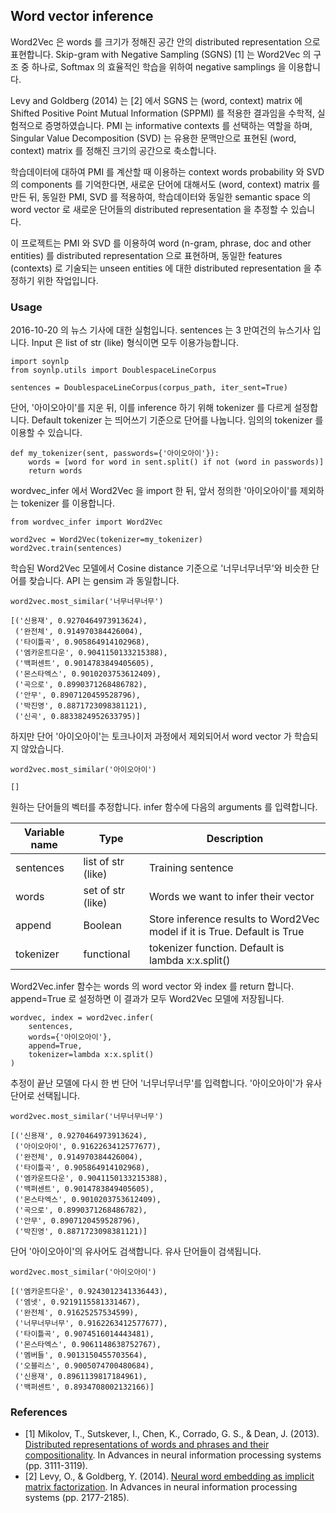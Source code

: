 ## Word vector inference

Word2Vec 은 words 를 크기가 정해진 공간 안의 distributed representation 으로 표현합니다. Skip-gram with Negative Sampling (SGNS) [1] 는 Word2Vec 의 구조 중 하나로, Softmax 의 효율적인 학습을 위하여 negative samplings 을 이용합니다.

Levy and Goldberg (2014) 는 [2] 에서 SGNS 는 (word, context) matrix 에 Shifted Positive Point Mutual Information (SPPMI) 를 적용한 결과임을 수학적, 실험적으로 증명하였습니다. PMI 는 informative contexts 를 선택하는 역할을 하며, Singular Value Decomposition (SVD) 는 유용한 문맥만으로 표현된 (word, context) matrix 를 정해진 크기의 공간으로 축소합니다.

학습데이터에 대하여 PMI 를 계산할 때 이용하는 context words probability 와 SVD 의 components 를 기억한다면, 새로운 단어에 대해서도 (word, context) matrix 를 만든 뒤, 동일한 PMI, SVD 를 적용하여, 학습데이터와 동일한 semantic space 의 word vector 로 새로운 단어들의 distributed representation 을 추정할 수 있습니다.

이 프로젝트는 PMI 와 SVD 를 이용하여 word (n-gram, phrase, doc and other entities) 를 distributed representation 으로 표현하며, 동일한 features (contexts) 로 기술되는 unseen entities 에 대한 distributed representation 을 추정하기 위한 작업입니다.


### Usage

2016-10-20 의 뉴스 기사에 대한 실험입니다. sentences 는 3 만여건의 뉴스기사 입니다. Input 은 list of str (like) 형식이면 모두 이용가능합니다.

    import soynlp
    from soynlp.utils import DoublespaceLineCorpus

    sentences = DoublespaceLineCorpus(corpus_path, iter_sent=True)

단어, '아이오아이'를 지운 뒤, 이를 inference 하기 위해 tokenizer 를 다르게 설정합니다. Default tokenizer 는 띄어쓰기 기준으로 단어를 나눕니다. 임의의 tokenizer 를 이용할 수 있습니다.

    def my_tokenizer(sent, passwords={'아이오아이'}):
        words = [word for word in sent.split() if not (word in passwords)]
        return words

wordvec_infer 에서 Word2Vec 을 import 한 뒤, 앞서 정의한 '아이오아이'를 제외하는 tokenizer 를 이용합니다.

    from wordvec_infer import Word2Vec

    word2vec = Word2Vec(tokenizer=my_tokenizer)
    word2vec.train(sentences)

학습된 Word2Vec 모델에서 Cosine distance 기준으로 '너무너무너무'와 비슷한 단어를 찾습니다. API 는 gensim 과 동일합니다.

    word2vec.most_similar('너무너무너무')
    
    [('신용재', 0.9270464973913624),
     ('완전체', 0.914970384426004),
     ('타이틀곡', 0.905864914102968),
     ('엠카운트다운', 0.9041150133215388),
     ('백퍼센트', 0.9014783849405605),
     ('몬스타엑스', 0.9010203753612409),
     ('곡으로', 0.8990371268486782),
     ('안무', 0.8907120459528796),
     ('박진영', 0.8871723098381121),
     ('신곡', 0.8833824952633795)]

하지만 단어 '아이오아이'는 토크나이저 과정에서 제외되어서 word vector 가 학습되지 않았습니다.

    word2vec.most_similar('아이오아이')
    
    []

원하는 단어들의 벡터를 추정합니다. infer 함수에 다음의 arguments 를 입력합니다.

| Variable name | Type | Description | 
| --- | --- | --- |
| sentences | list of str (like) | Training sentence |
| words | set of str (like) | Words we want to infer their vector |
| append | Boolean | Store inference results to Word2Vec model if it is True. Default is True |
| tokenizer | functional | tokenizer function. Default is lambda x:x.split() |

Word2Vec.infer 함수는 words 의 word vector 와 index 를 return 합니다. append=True 로 설정하면 이 결과가 모두 Word2Vec 모델에 저장됩니다.

    wordvec, index = word2vec.infer(
        sentences,
        words={'아이오아이'},
        append=True,
        tokenizer=lambda x:x.split()
    )

추정이 끝난 모델에 다시 한 번 단어 '너무너무너무'를 입력합니다. '아이오아이'가 유사 단어로 선택됩니다.

    word2vec.most_similar('너무너무너무')
    
    [('신용재', 0.9270464973913624),
     ('아이오아이', 0.9162263412577677),
     ('완전체', 0.914970384426004),
     ('타이틀곡', 0.905864914102968),
     ('엠카운트다운', 0.9041150133215388),
     ('백퍼센트', 0.9014783849405605),
     ('몬스타엑스', 0.9010203753612409),
     ('곡으로', 0.8990371268486782),
     ('안무', 0.8907120459528796),
     ('박진영', 0.8871723098381121)]

단어 '아이오아이'의 유사어도 검색합니다. 유사 단어들이 검색됩니다.

    word2vec.most_similar('아이오아이')

    [('엠카운트다운', 0.9243012341336443),
     ('엠넷', 0.9219115581331467),
     ('완전체', 0.91625257534599),
     ('너무너무너무', 0.9162263412577677),
     ('타이틀곡', 0.9074516014443481),
     ('몬스타엑스', 0.9061148638752767),
     ('멤버들', 0.9013150455703564),
     ('오블리스', 0.9005074700480684),
     ('신용재', 0.8961139817184961),
     ('백퍼센트', 0.8934708002132166)]

### References
- [1] Mikolov, T., Sutskever, I., Chen, K., Corrado, G. S., & Dean, J. (2013). [Distributed representations of words and phrases and their compositionality][word2vec]. In Advances in neural information processing systems (pp. 3111-3119).
- [2] Levy, O., & Goldberg, Y. (2014). [Neural word embedding as implicit matrix factorization][wordpmi]. In Advances in neural information processing systems (pp. 2177-2185).

[word2vec]: http://papers.nips.cc/paper/5021-distributed-representations-of-words-andphrases
[wordpmi]: http://papers.nips.cc/paper/5477-neural-word-embedding-as-implicit-matrix-factorization
